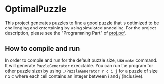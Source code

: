 # OptimalPuzzle

This project generates puzzles to find a good puzzle that is optimized to be challenging and entertaining by using simulated annealing. For the project description, please see the "Programming Part" of [proj.pdf](proj.pdf).

## How to compile and run

In order to compile and run for the default puzzle size, use `make` command. It will generate `PuzzleGenerator` executable. You can run the program for other puzzle sizes by using `./PuzzleGenerator r c i j` for a puzzle of size \
_r x c_ where each cell contains an integer between _i_ and _j_ (inclusive).
